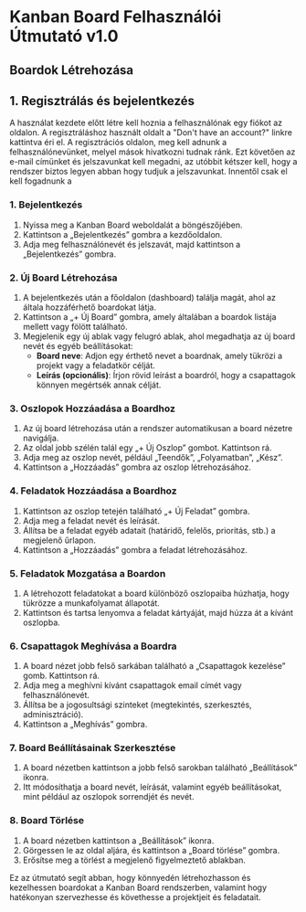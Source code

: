  # Kanban Board Felhasználói Útmutató v1.0

## Boardok Létrehozása

## 1. Regisztrálás és bejelentkezés
A használat kezdete előtt létre kell hoznia a felhasználónak egy fiókot az oldalon. A regisztráláshoz használt oldalt a "Don't have an account?" linkre kattintva éri el.
A regisztrációs oldalon, meg kell adnunk a felhasználónevünket, melyel mások hivatkozni tudnak ránk.
Ezt követően az e-mail címünket és jelszavunkat kell megadni, az utóbbit kétszer kell, hogy a rendszer biztos legyen abban hogy tudjuk a jelszavunkat.
Innentől csak el kell fogadnunk a 

### 1. Bejelentkezés
1. Nyissa meg a Kanban Board weboldalát a böngészőjében.
2. Kattintson a „Bejelentkezés” gombra a kezdőoldalon.
3. Adja meg felhasználónevét és jelszavát, majd kattintson a „Bejelentkezés” gombra.

### 2. Új Board Létrehozása
1. A bejelentkezés után a főoldalon (dashboard) találja magát, ahol az általa hozzáférhető boardokat látja.
2. Kattintson a „+ Új Board” gombra, amely általában a boardok listája mellett vagy fölött található.
3. Megjelenik egy új ablak vagy felugró ablak, ahol megadhatja az új board nevét és egyéb beállításokat:
   - **Board neve**: Adjon egy érthető nevet a boardnak, amely tükrözi a projekt vagy a feladatkör célját.
   - **Leírás (opcionális)**: Írjon rövid leírást a boardról, hogy a csapattagok könnyen megértsék annak célját.

### 3. Oszlopok Hozzáadása a Boardhoz
1. Az új board létrehozása után a rendszer automatikusan a board nézetre navigálja.
2. Az oldal jobb szélén talál egy „+ Új Oszlop” gombot. Kattintson rá.
3. Adja meg az oszlop nevét, például „Teendők”, „Folyamatban”, „Kész”.
4. Kattintson a „Hozzáadás” gombra az oszlop létrehozásához.

### 4. Feladatok Hozzáadása a Boardhoz
1. Kattintson az oszlop tetején található „+ Új Feladat” gombra.
2. Adja meg a feladat nevét és leírását.
3. Állítsa be a feladat egyéb adatait (határidő, felelős, prioritás, stb.) a megjelenő űrlapon.
4. Kattintson a „Hozzáadás” gombra a feladat létrehozásához.

### 5. Feladatok Mozgatása a Boardon
1. A létrehozott feladatokat a board különböző oszlopaiba húzhatja, hogy tükrözze a munkafolyamat állapotát.
2. Kattintson és tartsa lenyomva a feladat kártyáját, majd húzza át a kívánt oszlopba.

### 6. Csapattagok Meghívása a Boardra
1. A board nézet jobb felső sarkában található a „Csapattagok kezelése” gomb. Kattintson rá.
2. Adja meg a meghívni kívánt csapattagok email címét vagy felhasználónevét.
3. Állítsa be a jogosultsági szinteket (megtekintés, szerkesztés, adminisztráció).
4. Kattintson a „Meghívás” gombra.

### 7. Board Beállításainak Szerkesztése
1. A board nézetben kattintson a jobb felső sarokban található „Beállítások” ikonra.
2. Itt módosíthatja a board nevét, leírását, valamint egyéb beállításokat, mint például az oszlopok sorrendjét és nevét.

### 8. Board Törlése
1. A board nézetben kattintson a „Beállítások” ikonra.
2. Görgessen le az oldal aljára, és kattintson a „Board törlése” gombra.
3. Erősítse meg a törlést a megjelenő figyelmeztető ablakban.

Ez az útmutató segít abban, hogy könnyedén létrehozhasson és kezelhessen boardokat a Kanban Board rendszerben, valamint hogy hatékonyan szervezhesse és követhesse a projektjeit és feladatait.



